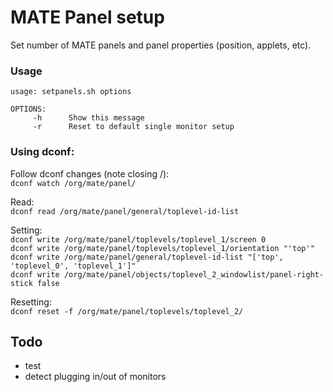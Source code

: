 # MATE Panel setup

Set number of MATE panels and panel properties (position, applets, etc).

### Usage
	usage: setpanels.sh options

	OPTIONS:
	     -h      Show this message
	     -r      Reset to default single monitor setup

### Using dconf:

Follow dconf changes (note closing /):  
`dconf watch /org/mate/panel/`

Read:  
`dconf read /org/mate/panel/general/toplevel-id-list`

Setting:  
`dconf write /org/mate/panel/toplevels/toplevel_1/screen 0`  
`dconf write /org/mate/panel/toplevels/toplevel_1/orientation "'top'"`  
`dconf write /org/mate/panel/general/toplevel-id-list "['top', 'toplevel_0', 'toplevel_1']"`  
`dconf write /org/mate/panel/objects/toplevel_2_windowlist/panel-right-stick false`

Resetting:  
`dconf reset -f /org/mate/panel/toplevels/toplevel_2/`

## Todo

* test
* detect plugging in/out of monitors
